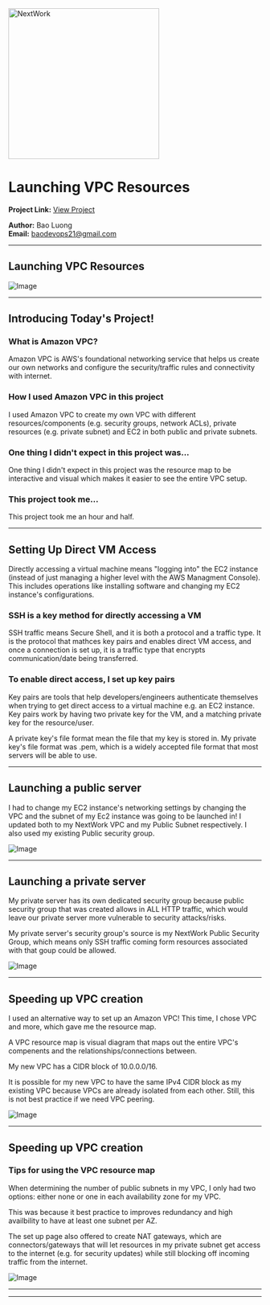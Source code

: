 <img src="https://cdn.prod.website-files.com/677c400686e724409a5a7409/6790ad949cf622dc8dcd9fe4_nextwork-logo-leather.svg" alt="NextWork" width="300" />

# Launching VPC Resources

**Project Link:** [View Project](http://learn.nextwork.org/projects/aws-networks-ec2)

**Author:** Bao Luong  
**Email:** baodevops21@gmail.com

---

## Launching VPC Resources

![Image](http://learn.nextwork.org/stimulated_brown_festive_kaffir_lime/uploads/aws-networks-ec2_8ee57662)

---

## Introducing Today's Project!

### What is Amazon VPC?

Amazon VPC is AWS's foundational networking service that helps us create our own networks and configure the security/traffic rules and connectivity with internet.

### How I used Amazon VPC in this project

I used Amazon VPC to create my own VPC with different resources/components (e.g. security groups, network ACLs), private resources (e.g. private subnet) and EC2 in both public and private subnets.

### One thing I didn't expect in this project was...

One thing I didn't expect in this project was the resource map to be interactive and visual which makes it easier to see the entire VPC setup.

### This project took me...

This project took me an hour and half.

---

## Setting Up Direct VM Access

Directly accessing a virtual machine means "logging into" the EC2 instance (instead of just managing a higher level with the AWS Managment Console). This includes operations like installing software and changing my EC2 instance's configurations. 

### SSH is a key method for directly accessing a VM

SSH traffic means Secure Shell, and it is both a protocol and a traffic type. It is the protocol that mathces key pairs and enables direct VM access, and once a connection is set up, it is a traffic type that encrypts communication/date being transferred. 

### To enable direct access, I set up key pairs

Key pairs are tools that help developers/engineers authenticate themselves when trying to get direct access to a virtual machine e.g. an EC2 instance. Key pairs work by having two private key for the VM, and a matching private key for the resource/user.

A private key's file format mean the file that my key is stored in. My private key's file format was .pem, which is a widely accepted file format that most servers will be able to use.

---

## Launching a public server

I had to change my EC2 instance's networking settings by changing the VPC and the subnet of my Ec2 instance was going to be launched in! I updated both to my NextWork VPC and my Public Subnet respectively. I also used my existing Public security group.

![Image](http://learn.nextwork.org/stimulated_brown_festive_kaffir_lime/uploads/aws-networks-ec2_88727bef)

---

## Launching a private server

My private server has its own dedicated security group because public security group that was created allows in ALL HTTP traffic, which would leave our private server more vulnerable to security attacks/risks. 

My private server's security group's source is my NextWork Public Security Group, which means only SSH traffic coming form resources associated with that goup could be allowed.

![Image](http://learn.nextwork.org/stimulated_brown_festive_kaffir_lime/uploads/aws-networks-ec2_4a9e8014)

---

## Speeding up VPC creation

I used an alternative way to set up an Amazon VPC! This time, I chose VPC and more, which gave me the resource map. 

A VPC resource map is visual diagram that maps out the entire VPC's compenents and the relationships/connections between. 

My new VPC has a CIDR block of 10.0.0.0/16. 

It is possible for my new VPC to have the same IPv4 CIDR block as my existing VPC because VPCs are already isolated from each other. Still, this is not best practice if we need VPC peering.

![Image](http://learn.nextwork.org/stimulated_brown_festive_kaffir_lime/uploads/aws-networks-ec2_1cbb1b88)

---

## Speeding up VPC creation

### Tips for using the VPC resource map

When determining the number of public subnets in my VPC, I only had two options: either none or one in each availability zone for my VPC.

This was because it best practice to improves redundancy and high availbility to have at least one subnet per AZ.

The set up page also offered to create NAT gateways, which are connectors/gateways that will let resources in my private subnet get access to the internet (e.g. for security updates) while still blocking off incoming traffic from the internet.

![Image](http://learn.nextwork.org/stimulated_brown_festive_kaffir_lime/uploads/aws-networks-ec2_8ee57662)

---

---

